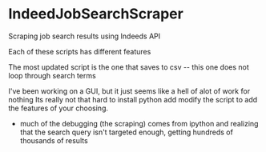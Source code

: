 # IndeedJobSearchScraper
Scraping job search results using Indeeds API

Each of these scripts has different features

The most updated script is the one that saves to csv -- this one does not loop through search terms

I've been working on a GUI, but it just seems like a hell of alot of work for nothing 
Its really not that hard to install python add modify the script to add the features of your choosing.
+ much of the debugging (the scraping) comes from ipython and realizing that the search query isn't targeted enough, getting hundreds of thousands of results
